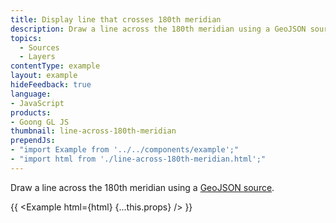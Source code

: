 ```yaml
---
title: Display line that crosses 180th meridian
description: Draw a line across the 180th meridian using a GeoJSON source.
topics:
  - Sources
  - Layers
contentType: example
layout: example
hideFeedback: true
language:
- JavaScript
products:
- Goong GL JS
thumbnail: line-across-180th-meridian
prependJs:
- "import Example from '../../components/example';"
- "import html from './line-across-180th-meridian.html';"
---
```


Draw a line across the 180th meridian using a [GeoJSON source](/goong-js-docs/style-spec/sources/#geojson).

{{ <Example html={html} {...this.props} /> }}
